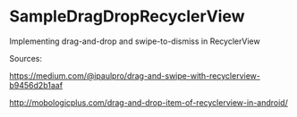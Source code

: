 # SampleDragDropRecyclerView
Implementing drag-and-drop and swipe-to-dismiss in RecyclerView

Sources:

https://medium.com/@ipaulpro/drag-and-swipe-with-recyclerview-b9456d2b1aaf

http://mobologicplus.com/drag-and-drop-item-of-recyclerview-in-android/
